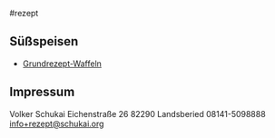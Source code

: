 #rezept 



## Süßspeisen

- [Grundrezept-Waffeln](./Grundrezept-Waffeln.md)









## Impressum

Volker Schukai
Eichenstraße 26
82290 Landsberied
08141-5098888
info+rezept@schukai.org